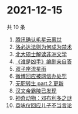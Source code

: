 # 2021-12-15

共 10 条

<!-- BEGIN -->
<!-- 最后更新时间 Wed Dec 15 2021 00:21:26 GMT+0800 (China Standard Time) -->

1. [腾讯确认毛星云离世](https://www.zhihu.com/search?q=毛星云)
1. [洛必达法则为何成为禁术](https://www.zhihu.com/search?q=洛必达法则)
1. [北大硕士解读非洲文学](https://www.zhihu.com/search?q=非洲文学)
1. [《谁是凶手》编剧亲自答](https://www.zhihu.com/search?q=谁是凶手)
1. [双子座流星雨](https://www.zhihu.com/search?q=流星雨)
1. [微博回应被网信办处罚](https://www.zhihu.com/search?q=微博)
1. [无职转生 part.2 更新](https://www.zhihu.com/search?q=无职转生)
1. [汉文帝霸陵已发现](https://www.zhihu.com/search?q=汉文帝霸陵)
1. [神奇动物：邓布利多之谜](https://www.zhihu.com/search?q=神奇动物在哪里)
1. [袁咏仪回应儿子不当言论](https://www.zhihu.com/search?q=袁咏仪)

<!-- END -->
